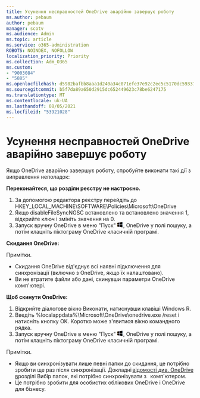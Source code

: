 ```yaml
---
title: Усунення несправностей OneDrive аварійно завершує роботу
ms.author: pebaum
author: pebaum
manager: scotv
ms.audience: Admin
ms.topic: article
ms.service: o365-administration
ROBOTS: NOINDEX, NOFOLLOW
localization_priority: Priority
ms.collection: Adm_O365
ms.custom:
- "9003084"
- "5885"
ms.openlocfilehash: d5982bafbb8aaa1d240a34c071efe37e92c2ec5c5170dc59337df9a5435e22e1
ms.sourcegitcommit: b5f7da89a650d2915dc652449623c78be6247175
ms.translationtype: MT
ms.contentlocale: uk-UA
ms.lasthandoff: 08/05/2021
ms.locfileid: "53921028"
---
```

# <a name="troubleshoot-onedrive-crashes"></a>Усунення несправностей OneDrive аварійно завершує роботу

Якщо OneDrive аварійно завершує роботу, спробуйте виконати такі дії з виправлення неполадок:

**Переконайтеся, що розділи реєстру не настроєно.**

1. За допомогою редактора реєстру перейдіть до HKEY_LOCAL_MACHINE\SOFTWARE\Policies\Microsoft\OneDrive
2. Якщо disableFileSyncNGSC встановлено та встановлено значення 1, відкрийте ключ і змініть значення на 0.
3. Запуск вручну OneDrive в меню "Пуск" ![Натисніть клавішу Windows.](data:image/png;base64,iVBORw0KGgoAAAANSUhEUgAAABEAAAAOCAYAAADJ7fe0AAAAAXNSR0IArs4c6QAAAARnQU1BAACxjwv8YQUAAAAJcEhZcwAADsQAAA7EAZUrDhsAAADxSURBVDhPY/wPBAx4wR+Gd6/fM7x9/ZTh9ZuXDGdPnWE4tH0rw/UHDxlaVp9kCDCSYWABKfv35wfD+/cfGV4+fcLw5uVjhlOXzzFsX/qWYebmZAZPWWOGO2DD8ACQS9Y3e4Bcg4Y9/t94fPa/CoY4Aq8/+xik/T8TkEMxGDyGgANWwSqeobvbGSyAADIM3BwCDKXd3QyfoCLoQEGAA0xTxSWjsYMJwLHjkruU4UXSJ4YnT54x3Dh/luHmjfMMmw9wMjCDlRAGBDPgjy8fGT5//8rw9P4Thge3zzNcvXmDYevmfQzXb1xlmH/0ATADyjAAAKdWkD3ZSwNeAAAAAElFTkSuQmCC), OneDrive у полі пошуку, а потім клацніть піктограму OneDrive класичній програмі.

**Скидання OneDrive:**

Примітки.

- Скидання OneDrive від'єднує всі наявні підключення для синхронізації (включно з OneDrive, якщо їх налаштовано).
- Ви не втратите файли або дані, скинувши параметри OneDrive комп'ютері.

**Щоб скинути OneDrive:**

1. Відкрийте діалогове вікно Виконати, натиснувши клавіші Windows R.
2. Введіть %localappdata%\Microsoft\OneDrive\onedrive.exe /reset і натисніть кнопку OK. Коротко може з'явитися вікно командного рядка.
3. Запуск вручну OneDrive в меню "Пуск" ![Натисніть клавішу Windows.](data:image/png;base64,iVBORw0KGgoAAAANSUhEUgAAABEAAAAOCAYAAADJ7fe0AAAAAXNSR0IArs4c6QAAAARnQU1BAACxjwv8YQUAAAAJcEhZcwAADsQAAA7EAZUrDhsAAADxSURBVDhPY/wPBAx4wR+Gd6/fM7x9/ZTh9ZuXDGdPnWE4tH0rw/UHDxlaVp9kCDCSYWABKfv35wfD+/cfGV4+fcLw5uVjhlOXzzFsX/qWYebmZAZPWWOGO2DD8ACQS9Y3e4Bcg4Y9/t94fPa/CoY4Aq8/+xik/T8TkEMxGDyGgANWwSqeobvbGSyAADIM3BwCDKXd3QyfoCLoQEGAA0xTxSWjsYMJwLHjkruU4UXSJ4YnT54x3Dh/luHmjfMMmw9wMjCDlRAGBDPgjy8fGT5//8rw9P4Thge3zzNcvXmDYevmfQzXb1xlmH/0ATADyjAAAKdWkD3ZSwNeAAAAAElFTkSuQmCC), OneDrive у полі пошуку, а потім клацніть піктограму OneDrive класичній програмі.

Примітки.

- Якщо ви синхронізувати лише певні папки до скидання, це потрібно зробити ще раз після синхронізації. Докладні [відомості див. OneDrive в](https://support.office.com/article/98b8b011-8b94-419b-aa95-a14ff2415e85)розділі Вибір папок, які потрібно синхронізувати з   комп'ютером.
- Це потрібно зробити для особистих облікових OneDrive і OneDrive для бізнесу.